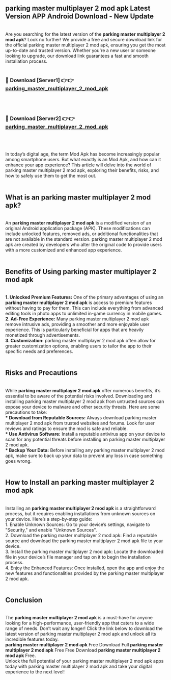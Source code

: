 ## parking master multiplayer 2 mod apk Latest Version APP Android Download - New Update
<br>
Are you searching for the latest version of the <strong>parking master multiplayer 2 mod apk</strong>? Look no further! We provide a free and secure download link for the official parking master multiplayer 2 mod apk, ensuring you get the most up-to-date and trusted version. Whether you're a new user or someone looking to upgrade, our download link guarantees a fast and smooth installation process.
<br>
<br>
<h3>🔴 Download [Server1] 👉👉 <a href="https://modyolo.store/parking+master+multiplayer+2+mod+apk">parking_master_multiplayer_2_mod_apk</a></h3><br>
<br>
<h3>🔴 Download [Server2] 👉👉 <a href="https://modyolo.store/parking+master+multiplayer+2+mod+apk">parking_master_multiplayer_2_mod_apk</a></h3><br>
<br>
<br>
In today’s digital age, the term Mod Apk has become increasingly popular among smartphone users. But what exactly is an Mod Apk, and how can it enhance your app experience? This article will delve into the world of parking master multiplayer 2 mod apk, exploring their benefits, risks, and how to safely use them to get the most out.
<br>
<br>
<h2>What is an parking master multiplayer 2 mod apk?</h2>
<br>
An <strong>parking master multiplayer 2 mod apk</strong> is a modified version of an original Android application package (APK). These modifications can include unlocked features, removed ads, or additional functionalities that are not available in the standard version. parking master multiplayer 2 mod apk are created by developers who alter the original code to provide users with a more customized and enhanced app experience.
<br>
<br>
<h2>Benefits of Using parking master multiplayer 2 mod apk</h2>
<br>
<strong> 1. Unlocked Premium Features:</strong> One of the primary advantages of using an <strong>parking master multiplayer 2 mod apk</strong> is access to premium features without having to pay for them. This can include everything from advanced editing tools in photo apps to unlimited in-game currency in mobile games.
<br>
<strong> 2. Ad-Free Experience:</strong> Many parking master multiplayer 2 mod apk remove intrusive ads, providing a smoother and more enjoyable user experience. This is particularly beneficial for apps that are heavily monetized through advertisements.
<br>
<strong> 3. Customization:</strong> parking master multiplayer 2 mod apk often allow for greater customization options, enabling users to tailor the app to their specific needs and preferences.
<br>
<br>
<h2>Risks and Precautions</h2>
<br>
While <strong>parking master multiplayer 2 mod apk</strong> offer numerous benefits, it’s essential to be aware of the potential risks involved. Downloading and installing parking master multiplayer 2 mod apk from untrusted sources can expose your device to malware and other security threats. Here are some precautions to take:
<br>
<strong> * Download from Reputable Sources:</strong> Always download parking master multiplayer 2 mod apk from trusted websites and forums. Look for user reviews and ratings to ensure the mod is safe and reliable.
<br>
<strong> * Use Antivirus Software:</strong> Install a reputable antivirus app on your device to scan for any potential threats before installing an parking master multiplayer 2 mod apk.
<br>
<strong> * Backup Your Data:</strong> Before installing any parking master multiplayer 2 mod apk, make sure to back up your data to prevent any loss in case something goes wrong.
<br>
<br>
<h2>How to Install an parking master multiplayer 2 mod apk</h2>
<br>
Installing an <strong>parking master multiplayer 2 mod apk</strong> is a straightforward process, but it requires enabling installations from unknown sources on your device. Here’s a step-by-step guide:
<br>
 1. Enable Unknown Sources: Go to your device’s settings, navigate to "Security," and enable "Unknown Sources".
<br>
 2. Download the parking master multiplayer 2 mod apk: Find a reputable source and download the parking master multiplayer 2 mod apk file to your device.
<br>
 3. Install the parking master multiplayer 2 mod apk: Locate the downloaded file in your device’s file manager and tap on it to begin the installation process.
<br>
 4. Enjoy the Enhanced Features: Once installed, open the app and enjoy the new features and functionalities provided by the parking master multiplayer 2 mod apk.
<br>
<br>
<h2><strong>Conclusion</strong></h2>
<br>
The <strong>parking master multiplayer 2 mod apk</strong> is a must-have for anyone looking for a high-performance, user-friendly app that caters to a wide range of needs. Don’t wait any longer! Click the link below to download the latest version of parking master multiplayer 2 mod apk and unlock all its incredible features today.
<br>
<strong>parking master multiplayer 2 mod apk</strong> Free Download Full <strong>parking master multiplayer 2 mod apk</strong> Free Free Download <strong>parking master multiplayer 2 mod apk</strong> Free.
<br>
Unlock the full potential of your parking master multiplayer 2 mod apk apps today with parking master multiplayer 2 mod apk and take your digital experience to the next level!